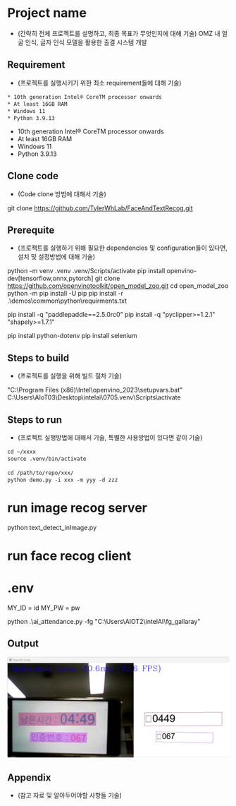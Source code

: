 # Project name

* (간략히 전체 프로젝트를 설명하고, 최종 목표가 무엇인지에 대해 기술)
OMZ 내 얼굴 인식, 글자 인식 모델을 활용한 출결 시스템 개발


## Requirement

* (프로젝트를 실행시키기 위한 최소 requirement들에 대해 기술)

```
* 10th generation Intel® CoreTM processor onwards
* At least 16GB RAM
* Windows 11
* Python 3.9.13
```
* 10th generation Intel® CoreTM processor onwards
* At least 16GB RAM
* Windows 11
* Python 3.9.13


## Clone code

* (Code clone 방법에 대해서 기술)


git clone https://github.com/TylerWhLab/FaceAndTextRecog.git

## Prerequite

* (프로잭트를 실행하기 위해 필요한 dependencies 및 configuration들이 있다면, 설치 및 설정방법에 대해 기술)



python -m venv .venv
.venv/Scripts/activate
pip install openvino-dev[tensorflow,onnx,pytorch]
git clone https://github.com/openvinotoolkit/open_model_zoo.git
cd open_model_zoo
python -m pip install -U pip
pip install -r .\demos\common\python\requirments.txt

pip install -q "paddlepaddle==2.5.0rc0"
pip install -q "pyclipper>=1.2.1" "shapely>=1.7.1"

pip install python-dotenv
pip install selenium


## Steps to build

* (프로젝트를 실행을 위해 빌드 절차 기술)

"C:\Program Files (x86)\Intel\openvino_2023\setupvars.bat"
C:\Users\AIoT03\Desktop\intelai\0705\.venv\Scripts\activate


## Steps to run

* (프로젝트 실행방법에 대해서 기술, 특별한 사용방법이 있다면 같이 기술)

```shell
cd ~/xxxx
source .venv/bin/activate

cd /path/to/repo/xxx/
python demo.py -i xxx -m yyy -d zzz
```
# run image recog server
python text_detect_inImage.py




# run face recog client
# .env
MY_ID = id
MY_PW = pw

python .\ai_attendance.py -fg "C:\Users\AIOT2\intelAI\fg_gallaray"

## Output

![./text.png](./text.png)

## Appendix

* (참고 자료 및 알아두어야할 사항들 기술)
